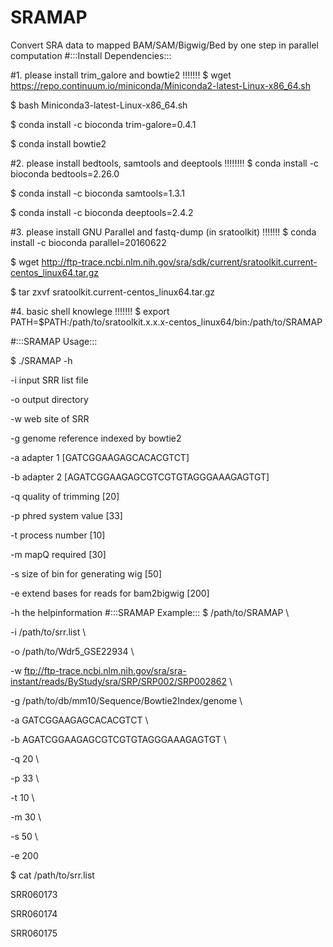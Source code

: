 # SRAMAP
Convert SRA data to mapped BAM/SAM/Bigwig/Bed by one step in parallel computation
#:::Install Dependencies:::

#1. please install trim_galore and bowtie2 !!!!!!!
$ wget https://repo.continuum.io/miniconda/Miniconda2-latest-Linux-x86_64.sh

$ bash Miniconda3-latest-Linux-x86_64.sh

$ conda install -c bioconda trim-galore=0.4.1

$ conda install bowtie2

#2. please install bedtools, samtools and deeptools !!!!!!!!
$ conda install -c bioconda bedtools=2.26.0

$ conda install -c bioconda samtools=1.3.1

$ conda install -c bioconda deeptools=2.4.2

#3. please install GNU Parallel and fastq-dump (in sratoolkit) !!!!!!!
$ conda install -c bioconda parallel=20160622

$ wget http://ftp-trace.ncbi.nlm.nih.gov/sra/sdk/current/sratoolkit.current-centos_linux64.tar.gz

$ tar zxvf sratoolkit.current-centos_linux64.tar.gz

#4. basic shell knowlege !!!!!!!
$ export PATH=$PATH:/path/to/sratoolkit.x.x.x-centos_linux64/bin:/path/to/SRAMAP

#:::SRAMAP Usage:::

$ ./SRAMAP -h

-i input SRR list file

-o output directory

-w web site of SRR

-g genome reference indexed by bowtie2

-a adapter 1 [GATCGGAAGAGCACACGTCT]

-b adapter 2 [AGATCGGAAGAGCGTCGTGTAGGGAAAGAGTGT]

-q quality of trimming [20]

-p phred system value [33]

-t process number [10]

-m mapQ required [30]

-s size of bin for generating wig [50]

-e extend bases for reads for bam2bigwig [200]

-h the helpinformation
#:::SRAMAP Example:::
$ /path/to/SRAMAP \

-i /path/to/srr.list \

-o /path/to/Wdr5_GSE22934 \

-w ftp://ftp-trace.ncbi.nlm.nih.gov/sra/sra-instant/reads/ByStudy/sra/SRP/SRP002/SRP002862 \

-g /path/to/db/mm10/Sequence/Bowtie2Index/genome \

-a GATCGGAAGAGCACACGTCT \

-b AGATCGGAAGAGCGTCGTGTAGGGAAAGAGTGT \

-q 20 \

-p 33 \

-t 10 \

-m 30 \

-s 50 \

-e 200

$ cat /path/to/srr.list

SRR060173

SRR060174

SRR060175

